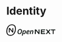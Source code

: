 # Identity

<span>
  <img src="logo/mark-light.svg?raw=true&sanitize=true" width="25px" />
  <img src="logo/logo-light.svg?raw=true&sanitize=true" width="100px" />
</span>
